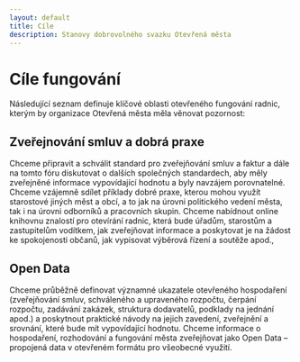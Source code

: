 ```yaml
---
layout: default
title: Cíle
description: Stanovy dobrovolného svazku Otevřená města
---
```



# Cíle fungování

Následující seznam definuje klíčové oblasti otevřeného fungování radnic,
kterým by organizace Otevřená města měla věnovat pozornost:

Zveřejnování smluv a dobrá praxe
-------------------------------

Chceme připravit a schválit standard pro zveřejňování smluv a faktur a dále
na tomto fóru diskutovat o dalších společných standardech, aby měly zveřejněné
informace vypovídající hodnotu a byly navzájem porovnatelné. Chceme vzájemně
sdílet příklady dobré praxe, kterou mohou využít starostové
jiných měst a obcí, a to jak na úrovni politického vedení města, tak i na úrovni
odborníků a pracovních skupin. Chceme nabídnout online knihovnu znalostí pro otevírání radnic, která bude úřadům,
starostům a zastupitelům vodítkem, jak zveřejňovat informace a poskytovat je
na žádost ke spokojenosti občanů, jak vypisovat výběrová řízení a soutěže apod.,

Open Data
-------------------------------------

Chceme průběžně definovat významné ukazatele otevřeného hospodaření (zveřejňování smluv,
schváleného a upraveného rozpočtu, čerpání rozpočtu, zadávání zakázek, struktura dodavatelů,
podklady na jednání apod.) a poskytnout praktické návody na jejich zavedení, zveřejnění a
srovnání, které bude mít vypovídající hodnotu. Chceme informace o hospodaření,
rozhodování a fungování města zveřejňovat jako Open Data – propojená data
v otevřeném formátu pro všeobecné využití.

